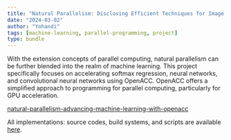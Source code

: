 ```yaml
---
title: "Natural Parallelism: Disclosing Efficient Techniques for Image Processing"
date: "2024-03-02"
author: "Yohandi"
tags: [machine-learning, parallel-programming, project]
type: bundle
---
```


With the extension concepts of parallel computing, natural parallelism can be further blended into the realm of machine learning. This project specifically focuses on accelerating softmax regression, neural networks, and convolutional neural networks using OpenACC. OpenACC offers a simplified approach to programming for parallel computing, particularly for GPU acceleration.

[natural-parallelism-advancing-machine-learning-with-openacc](/posts/resources/natural-parallelism-advancing-machine-learning-with-openacc/natural-parallelism-advancing-machine-learning-with-openacc.pdf)

All implementations: source codes, build systems, and scripts are available [here](https://github.com/bukanyohandi/natural-parallelism-advancing-machine-learning-with-openacc).